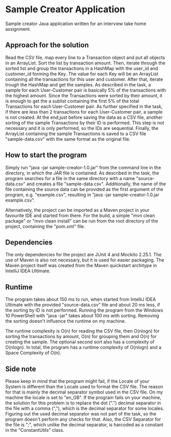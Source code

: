 # Sample Creator Application

Sample creator Java application written for an interview take home assignment.

## Approach for the solution

Read the CSV file, map every line to a Transaction object and put all objects in an ArrayList. Sort the list by transaction amount. Then, iterate through the sorted list and group the transactions in a HashMap with the user_id and customer_id forming the Key. The value for each Key will be an ArrayList containing all the transactions for this user and customer. After that, iterate trough the HashMap and get the samples. As described in the task, a sample for each User-Customer pair is basically 5% of the transactions with the highest amount. Since the Transactions were sorted by their amount, it is enough to get the a sublist containing the first 5% of the total Transactions for each User-Customer pair. As further specified in the task, if there are less than 2 transactions for each User-Customer pair, a sample is not created. At the end,just before saving the data as a CSV file, another sorting of the sample Transactions by their ID is performed. This step is not necessary and it is only performed, so the IDs are sequential. Finally, the ArrayList containing the sample Transactions is saved to a CSV file "sample-data.csv" with the same format as the original file.

## How to start the program

Simply run "java -jar sample-creator-1.0.jar" from the command line in the directory, in which the JAR file is contained. As described in the task, the program searches for a file in the same directory with a name "source-data.csv" and creates a file "sample-data.csv". Additionally, the name of the file containing the source data can be provided as the first argument of the program, e.g. "example.csv", resulting in "java -jar sample-creator-1.0.jar example.csv".

Alternatively, the project can be imported as a Maven project in your favourite IDE and started from there. For the build, a simple "mvn clean package" or "mvn clean install" can be run from the root directory of the project, containing the "pom.xml" file.

## Dependencies

The only dependencies for the project are JUnit 4 and Mockito 2.25.1. The use of Maven is also not necessary, but it is used for easier packaging. The Maven project itself was created from the Maven quickstart architype in IntelliJ IDEA Ultimate.

## Runtime

The program takes about 150 ms to run, when started from IntelliJ IDEA Ultimate with the provided "source-data.csv" file and about 20 ms less, if the sorting by ID is not performed. Running the program from the Windows 10 PowerShell with "java -jar" takes about 100 ms with sorting. Removing the sorting doesn't influence the runtime on my machine. 

The runtime complexity is O(n) for reading the CSV file, then O(nlogn) for sorting the transactions by amount, O(n) for grouping them and O(n) for creating the sample. The optional second sort also has a complexity of O(nlogn). In total, the program has a runtime complexity of O(nlogn) and a Space Complexity of O(n).

## Side note

Please keep in mind that the program might fail, if the Locale of your System is different than the Locale used to format the CSV file. The reason for that is mainly the decimal separator symbol used in the CSV file. On my machine the locale is set to "en_GB". If the program fails on your machine, the solution for this problem is to replace the dot (".") decimal separator in the file with a comma (","), which is the decimal separator for some locales. Figuring out the used decimal separator was not part of the task, so the program doesn't perform any checks for that. Also, the CSV Separator for the file is ";", which unlike the decimal separator, is harcoded as a constant in the "ConstantUtils" class.